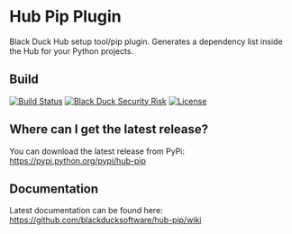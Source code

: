 # Hub Pip Plugin

Black Duck Hub setup tool/pip plugin.  Generates a dependency list inside the Hub for your Python projects. 

## Build

[![Build Status](https://travis-ci.org/blackducksoftware/hub-pip.svg?branch=master)](https://travis-ci.org/blackducksoftware/hub-pip)
[![Black Duck Security Risk](https://copilot.blackducksoftware.com/github/groups/blackducksoftware/locations/hub-pip/public/results/branches/master/badge-risk.svg)](https://copilot.blackducksoftware.com/github/groups/blackducksoftware/locations/hub-pip/public/results/branches/master)
[![License](https://img.shields.io/badge/License-Apache%202.0-blue.svg)](https://opensource.org/licenses/Apache-2.0)

## Where can I get the latest release? ##
You can download the latest release from PyPi: https://pypi.python.org/pypi/hub-pip

## Documentation

Latest documentation can be found here:  https://github.com/blackducksoftware/hub-pip/wiki
